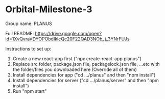 # Orbital-Milestone-3
Group name: PLANUS

Full README:
https://drive.google.com/open?id=1XvQvraVDYOPObdIklcQc20F22QAD3NOb_j_3YNrFUJs

Instructions to set up:

1) Create a new react-app first ("npx create-react-app planus")
2) Replace src folder, package.json file, packagelock.json file, ...etc with the folder/files you downloaded here (Override all of them)
3) Install dependencies for app ("cd .../planus" and then "npm install")
4) Install dependencies for server ("cd .../planus/server" and then "npm install")
5) Run "npm start" 
